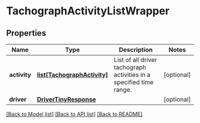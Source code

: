 # TachographActivityListWrapper

## Properties
Name | Type | Description | Notes
------------ | ------------- | ------------- | -------------
**activity** | [**list[TachographActivity]**](TachographActivity.md) | List of all driver tachograph activities in a specified time range. | [optional] 
**driver** | [**DriverTinyResponse**](DriverTinyResponse.md) |  | [optional] 

[[Back to Model list]](../README.md#documentation-for-models) [[Back to API list]](../README.md#documentation-for-api-endpoints) [[Back to README]](../README.md)


